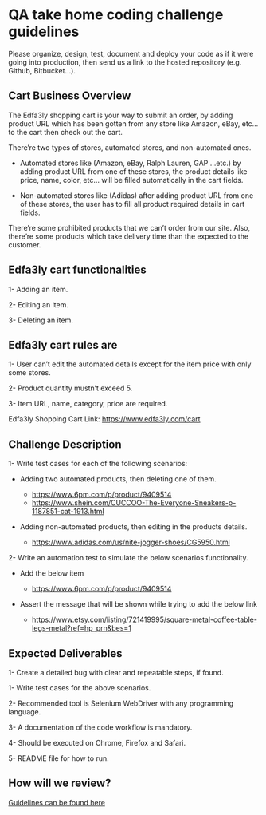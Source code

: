 QA take home coding challenge guidelines
===============================================

Please organize, design, test, document and deploy your code as if it were
going into production, then send us a link to the hosted repository (e.g.
Github, Bitbucket...).


Cart Business Overview
----------------------

The Edfa3ly shopping cart is your way to submit an order, by adding product URL which has been gotten from any store like Amazon, eBay, etc… to the cart then check out the cart.

There’re two types of stores, automated stores, and non-automated ones.
* Automated stores like (Amazon, eBay, Ralph Lauren, GAP …etc.) by adding product URL from one of these stores, the product details like price, name, color, etc… will be filled automatically in the cart fields.

* Non-automated stores like (Adidas) after adding product URL from one of these stores, the user has to fill all product required details in cart fields.

There’re some prohibited products that we can’t order from our site. Also, there’re some products which take delivery time than the expected to the customer.


Edfa3ly cart functionalities
----------------------------

   1- Adding an item.
   
   2- Editing an item.
   
   3- Deleting an item.
   
Edfa3ly cart rules are
----------------------

   1- User can’t edit the automated details except for the item price with only some stores.
   
   2- Product quantity mustn’t exceed 5.
   
   3- Item URL, name, category, price are required.



Edfa3ly Shopping Cart Link: https://www.edfa3ly.com/cart


Challenge Description
---------------------

1- Write test cases for each of the following scenarios:

*  Adding two automated products, then deleting one of them.
    * https://www.6pm.com/p/product/9409514
    * https://www.shein.com/CUCCOO-The-Everyone-Sneakers-p-1187851-cat-1913.html
    
*  Adding non-automated products, then editing in the products details.
    * https://www.adidas.com/us/nite-jogger-shoes/CG5950.html

2- Write an automation test to simulate the below scenarios functionality.

* Add the below item
    * https://www.6pm.com/p/product/9409514

* Assert the message that will be shown while trying to add the below link
    * https://www.etsy.com/listing/721419995/square-metal-coffee-table-legs-metal?ref=hp_prn&bes=1

  
Expected Deliverables
---------------------

1- Create a detailed bug with clear and repeatable steps, if found.

1- Write test cases for the above scenarios.

2- Recommended tool is Selenium WebDriver with any programming language.

3- A documentation of the code workflow is mandatory.

4- Should be executed on Chrome, Firefox and Safari.

5- README file for how to run.
 
How will we review?
-------------------
 
[Guidelines can be found here](README.md)
